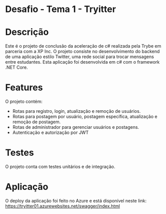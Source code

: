 # Desafio - Tema 1 - Tryitter

# Descrição
Este é o projeto de conclusão da aceleração de c# realizada pela Trybe em parceria com a XP Inc. O projeto consiste no desenvolvimento do backend de uma aplicação estilo Twitter, uma rede social para trocar mensagens entre estudantes. Esta aplicação foi desenvolvida em c# com o framework .NET Core.

# Features
O projeto contém:
- Rotas para registro, login, atualização e remoção de usuários.
- Rotas para postagem por usuário, postagem específica, atualização e remoção de postagem.
- Rotas de administrador para gerenciar usuários e postagens.
- Autenticação e autorização por JWT

# Testes
O projeto conta com testes unitários e de integração.

# Aplicação
O deploy da aplicação foi feito no Azure e está disponível neste link: https://tryitter01.azurewebsites.net/swagger/index.html